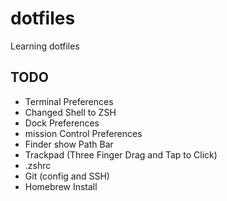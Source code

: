 # dotfiles

Learning dotfiles

## TODO 
- Terminal Preferences
- Changed Shell to ZSH
- Dock Preferences
- mission Control Preferences
- Finder show Path Bar
- Trackpad (Three Finger Drag and Tap to Click)
- .zshrc
- Git (config and SSH)
- Homebrew Install